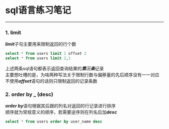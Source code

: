 # sql语言练习笔记

***

### 1. limit
***limit***子句主要用来限制返回的行个数
```sql
select * from users limit 1 offset 2
select * from users limit 2,1
```
上述两条sql语句都表示返回查询结果的***第三条***记录\
主要想吐槽的是，为啥两种写法关于限制行数与偏移量的先后顺序没有一一对应\
不使用***offset***语句的话则只限制返回的记录条数

### 2. order by _ (desc)
***order by***语句根据其后跟的列名对返回的行记录进行排序\
顺序就为常规意义的顺序，若需要逆序则在列名后加***desc***
```sql
select * from users order by user_name desc 
```